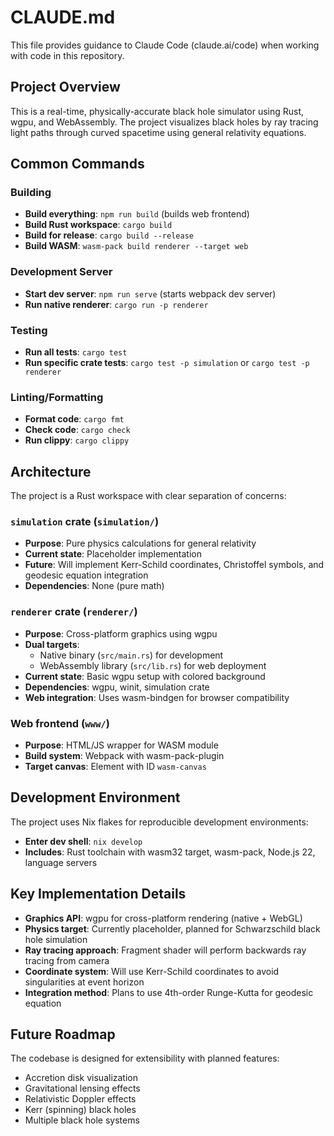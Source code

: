 # CLAUDE.md

This file provides guidance to Claude Code (claude.ai/code) when working with code in this repository.

## Project Overview

This is a real-time, physically-accurate black hole simulator using Rust, wgpu, and WebAssembly. The project visualizes black holes by ray tracing light paths through curved spacetime using general relativity equations.

## Common Commands

### Building
- **Build everything**: `npm run build` (builds web frontend)
- **Build Rust workspace**: `cargo build`
- **Build for release**: `cargo build --release`
- **Build WASM**: `wasm-pack build renderer --target web`

### Development Server
- **Start dev server**: `npm run serve` (starts webpack dev server)
- **Run native renderer**: `cargo run -p renderer`

### Testing
- **Run all tests**: `cargo test`
- **Run specific crate tests**: `cargo test -p simulation` or `cargo test -p renderer`

### Linting/Formatting
- **Format code**: `cargo fmt`
- **Check code**: `cargo check`
- **Run clippy**: `cargo clippy`

## Architecture

The project is a Rust workspace with clear separation of concerns:

### `simulation` crate (`simulation/`)
- **Purpose**: Pure physics calculations for general relativity
- **Current state**: Placeholder implementation
- **Future**: Will implement Kerr-Schild coordinates, Christoffel symbols, and geodesic equation integration
- **Dependencies**: None (pure math)

### `renderer` crate (`renderer/`)
- **Purpose**: Cross-platform graphics using wgpu
- **Dual targets**: 
  - Native binary (`src/main.rs`) for development
  - WebAssembly library (`src/lib.rs`) for web deployment
- **Current state**: Basic wgpu setup with colored background
- **Dependencies**: wgpu, winit, simulation crate
- **Web integration**: Uses wasm-bindgen for browser compatibility

### Web frontend (`www/`)
- **Purpose**: HTML/JS wrapper for WASM module
- **Build system**: Webpack with wasm-pack-plugin
- **Target canvas**: Element with ID `wasm-canvas`

## Development Environment

The project uses Nix flakes for reproducible development environments:
- **Enter dev shell**: `nix develop`
- **Includes**: Rust toolchain with wasm32 target, wasm-pack, Node.js 22, language servers

## Key Implementation Details

- **Graphics API**: wgpu for cross-platform rendering (native + WebGL)
- **Physics target**: Currently placeholder, planned for Schwarzschild black hole simulation
- **Ray tracing approach**: Fragment shader will perform backwards ray tracing from camera
- **Coordinate system**: Will use Kerr-Schild coordinates to avoid singularities at event horizon
- **Integration method**: Plans to use 4th-order Runge-Kutta for geodesic equation

## Future Roadmap

The codebase is designed for extensibility with planned features:
- Accretion disk visualization
- Gravitational lensing effects
- Relativistic Doppler effects
- Kerr (spinning) black holes
- Multiple black hole systems